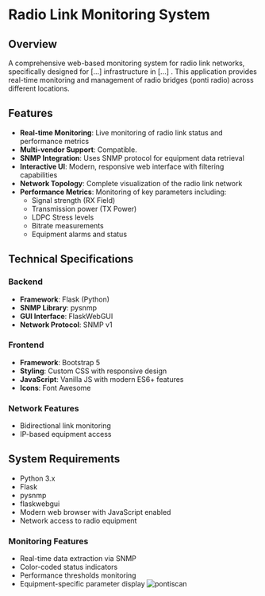 # Radio Link Monitoring System 

## Overview
A comprehensive web-based monitoring system for radio link networks, specifically designed for [...] infrastructure in [...] . This application provides real-time monitoring and management of radio bridges (ponti radio) across different locations.

## Features
- **Real-time Monitoring**: Live monitoring of radio link status and performance metrics
- **Multi-vendor Support**: Compatible.
- **SNMP Integration**: Uses SNMP protocol for equipment data retrieval
- **Interactive UI**: Modern, responsive web interface with filtering capabilities
- **Network Topology**: Complete visualization of the radio link network
- **Performance Metrics**: Monitoring of key parameters including:
  - Signal strength (RX Field)
  - Transmission power (TX Power)
  - LDPC Stress levels
  - Bitrate measurements
  - Equipment alarms and status

## Technical Specifications

### Backend
- **Framework**: Flask (Python)
- **SNMP Library**: pysnmp
- **GUI Interface**: FlaskWebGUI
- **Network Protocol**: SNMP v1

### Frontend
- **Framework**: Bootstrap 5
- **Styling**: Custom CSS with responsive design
- **JavaScript**: Vanilla JS with modern ES6+ features
- **Icons**: Font Awesome

### Network Features
- Bidirectional link monitoring
- IP-based equipment access

## System Requirements
- Python 3.x
- Flask
- pysnmp
- flaskwebgui
- Modern web browser with JavaScript enabled
- Network access to radio equipment

### Monitoring Features
- Real-time data extraction via SNMP
- Color-coded status indicators
- Performance thresholds monitoring
- Equipment-specific parameter display
![pontiscan](https://github.com/user-attachments/assets/4ebd66ee-4b4c-4641-900a-371d84c272cd)
